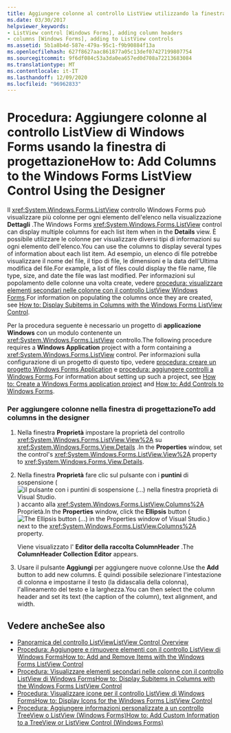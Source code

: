 ```yaml
---
title: Aggiungere colonne al controllo ListView utilizzando la finestra di progettazione
ms.date: 03/30/2017
helpviewer_keywords:
- ListView control [Windows Forms], adding column headers
- columns [Windows Forms], adding to ListView controls
ms.assetid: 5b1a8b4d-587e-479a-95c1-f9b90884f13a
ms.openlocfilehash: 627f8627aac861877a05c13def07427199807754
ms.sourcegitcommit: 9f6df084c53a3da0ea657ed0d708a72213683084
ms.translationtype: MT
ms.contentlocale: it-IT
ms.lasthandoff: 12/09/2020
ms.locfileid: "96962833"
---
```

# <a name="how-to-add-columns-to-the-windows-forms-listview-control-using-the-designer"></a><span data-ttu-id="8e8f3-102">Procedura: Aggiungere colonne al controllo ListView di Windows Forms usando la finestra di progettazione</span><span class="sxs-lookup"><span data-stu-id="8e8f3-102">How to: Add Columns to the Windows Forms ListView Control Using the Designer</span></span>

<span data-ttu-id="8e8f3-103">Il <xref:System.Windows.Forms.ListView> controllo Windows Forms può visualizzare più colonne per ogni elemento dell'elenco nella visualizzazione **Dettagli** .</span><span class="sxs-lookup"><span data-stu-id="8e8f3-103">The Windows Forms <xref:System.Windows.Forms.ListView> control can display multiple columns for each list item when in the **Details** view.</span></span> <span data-ttu-id="8e8f3-104">È possibile utilizzare le colonne per visualizzare diversi tipi di informazioni su ogni elemento dell'elenco.</span><span class="sxs-lookup"><span data-stu-id="8e8f3-104">You can use the columns to display several types of information about each list item.</span></span> <span data-ttu-id="8e8f3-105">Ad esempio, un elenco di file potrebbe visualizzare il nome del file, il tipo di file, le dimensioni e la data dell'Ultima modifica del file.</span><span class="sxs-lookup"><span data-stu-id="8e8f3-105">For example, a list of files could display the file name, file type, size, and date the file was last modified.</span></span> <span data-ttu-id="8e8f3-106">Per informazioni sul popolamento delle colonne una volta create, vedere [procedura: visualizzare elementi secondari nelle colonne con il controllo ListView Windows Forms](how-to-display-subitems-in-columns-with-the-windows-forms-listview-control.md).</span><span class="sxs-lookup"><span data-stu-id="8e8f3-106">For information on populating the columns once they are created, see [How to: Display Subitems in Columns with the Windows Forms ListView Control](how-to-display-subitems-in-columns-with-the-windows-forms-listview-control.md).</span></span>

<span data-ttu-id="8e8f3-107">Per la procedura seguente è necessario un progetto di **applicazione Windows** con un modulo contenente un <xref:System.Windows.Forms.ListView> controllo.</span><span class="sxs-lookup"><span data-stu-id="8e8f3-107">The following procedure requires a **Windows Application** project with a form containing a <xref:System.Windows.Forms.ListView> control.</span></span> <span data-ttu-id="8e8f3-108">Per informazioni sulla configurazione di un progetto di questo tipo, vedere [procedura: creare un progetto Windows Forms Application](/visualstudio/ide/step-1-create-a-windows-forms-application-project) e [procedura: aggiungere controlli a Windows Forms](how-to-add-controls-to-windows-forms.md).</span><span class="sxs-lookup"><span data-stu-id="8e8f3-108">For information about setting up such a project, see [How to: Create a Windows Forms application project](/visualstudio/ide/step-1-create-a-windows-forms-application-project) and [How to: Add Controls to Windows Forms](how-to-add-controls-to-windows-forms.md).</span></span>

### <a name="to-add-columns-in-the-designer"></a><span data-ttu-id="8e8f3-109">Per aggiungere colonne nella finestra di progettazione</span><span class="sxs-lookup"><span data-stu-id="8e8f3-109">To add columns in the designer</span></span>

1. <span data-ttu-id="8e8f3-110">Nella finestra **Proprietà** impostare la proprietà del controllo <xref:System.Windows.Forms.ListView.View%2A> su <xref:System.Windows.Forms.View.Details> .</span><span class="sxs-lookup"><span data-stu-id="8e8f3-110">In the **Properties** window, set the control's <xref:System.Windows.Forms.ListView.View%2A> property to <xref:System.Windows.Forms.View.Details>.</span></span>

2. <span data-ttu-id="8e8f3-111">Nella finestra **Proprietà** fare clic sul pulsante con i **puntini** di sospensione ( ![ il pulsante con i puntini di sospensione (...) nella finestra proprietà di Visual Studio. ](./media/visual-studio-ellipsis-button.png) ) accanto alla <xref:System.Windows.Forms.ListView.Columns%2A> Proprietà.</span><span class="sxs-lookup"><span data-stu-id="8e8f3-111">In the **Properties** window, click the **Ellipsis** button (![The Ellipsis button (...) in the Properties window of Visual Studio.](./media/visual-studio-ellipsis-button.png)) next to the <xref:System.Windows.Forms.ListView.Columns%2A> property.</span></span>

     <span data-ttu-id="8e8f3-112">Viene visualizzato l' **Editor della raccolta ColumnHeader** .</span><span class="sxs-lookup"><span data-stu-id="8e8f3-112">The **ColumnHeader Collection Editor** appears.</span></span>

3. <span data-ttu-id="8e8f3-113">Usare il pulsante **Aggiungi** per aggiungere nuove colonne.</span><span class="sxs-lookup"><span data-stu-id="8e8f3-113">Use the **Add** button to add new columns.</span></span> <span data-ttu-id="8e8f3-114">È quindi possibile selezionare l'intestazione di colonna e impostarne il testo (la didascalia della colonna), l'allineamento del testo e la larghezza.</span><span class="sxs-lookup"><span data-stu-id="8e8f3-114">You can then select the column header and set its text (the caption of the column), text alignment, and width.</span></span>

## <a name="see-also"></a><span data-ttu-id="8e8f3-115">Vedere anche</span><span class="sxs-lookup"><span data-stu-id="8e8f3-115">See also</span></span>

- [<span data-ttu-id="8e8f3-116">Panoramica del controllo ListView</span><span class="sxs-lookup"><span data-stu-id="8e8f3-116">ListView Control Overview</span></span>](listview-control-overview-windows-forms.md)
- [<span data-ttu-id="8e8f3-117">Procedura: Aggiungere e rimuovere elementi con il controllo ListView di Windows Forms</span><span class="sxs-lookup"><span data-stu-id="8e8f3-117">How to: Add and Remove Items with the Windows Forms ListView Control</span></span>](how-to-add-and-remove-items-with-the-windows-forms-listview-control.md)
- [<span data-ttu-id="8e8f3-118">Procedura: Visualizzare elementi secondari nelle colonne con il controllo ListView di Windows Forms</span><span class="sxs-lookup"><span data-stu-id="8e8f3-118">How to: Display Subitems in Columns with the Windows Forms ListView Control</span></span>](how-to-display-subitems-in-columns-with-the-windows-forms-listview-control.md)
- [<span data-ttu-id="8e8f3-119">Procedura: Visualizzare icone per il controllo ListView di Windows Forms</span><span class="sxs-lookup"><span data-stu-id="8e8f3-119">How to: Display Icons for the Windows Forms ListView Control</span></span>](how-to-display-icons-for-the-windows-forms-listview-control.md)
- [<span data-ttu-id="8e8f3-120">Procedura: Aggiungere informazioni personalizzate a un controllo TreeView o ListView (Windows Forms)</span><span class="sxs-lookup"><span data-stu-id="8e8f3-120">How to: Add Custom Information to a TreeView or ListView Control (Windows Forms)</span></span>](add-custom-information-to-a-treeview-or-listview-control-wf.md)
